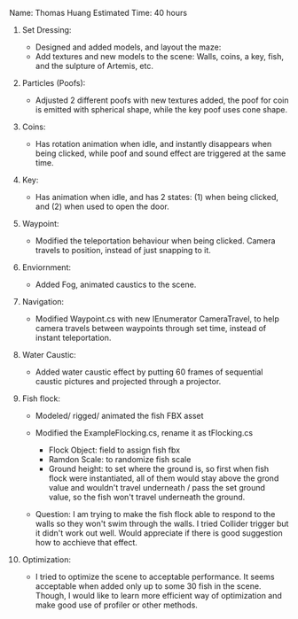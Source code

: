 Name: Thomas Huang
Estimated Time: 40 hours

1. Set Dressing:
	- Designed and added models, and layout the maze:
	- Add textures and new models to the scene: Walls, coins, a key, fish, and the sulpture of Artemis, etc.

2. Particles (Poofs): 
	- Adjusted 2 different poofs with new textures added, the poof for coin is emitted with spherical shape, 
	while the key poof uses cone shape.

3. Coins: 
	- Has rotation animation when idle, and instantly disappears when being clicked, while poof and sound effect are triggered at the same time.

4. Key:
	- Has animation when idle, and has 2 states: (1) when being clicked, and (2) when used to open the door.

5. Waypoint:
	- Modified the teleportation behaviour when being clicked. Camera travels to position, instead of just snapping to it.

6. Enviornment:
	- Added Fog, animated caustics to the scene.

7. Navigation:
	- Modified Waypoint.cs with new IEnumerator CameraTravel, to help camera travels between waypoints through set time, instead of instant teleportation.

8. Water Caustic:
	- Added water caustic effect by putting 60 frames of sequential caustic pictures and projected through a projector.

9. Fish flock:
	- Modeled/ rigged/ animated the fish FBX asset
	- Modified the ExampleFlocking.cs, rename it as tFlocking.cs
		- Flock Object: field to assign fish fbx
		- Ramdon Scale: to randomize fish scale
		- Ground height: to set where the ground is, so first when fish flock were instantiated, all of them would stay above the grond value and wouldn't travel underneath / pass the set ground value, so the fish won't travel underneath the ground.

	- Question: I am trying to make the fish flock able to respond to the walls so they won't swim through the walls. I tried Collider trigger but it didn't work out well. Would appreciate if there is good suggestion how to acchieve that effect.

10. Optimization:
	- I tried to optimize the scene to acceptable performance. It seems acceptable when added only up to some 30 fish in the scene. Though, I would like to learn more efficient way of optimization and make good use of profiler or other methods.